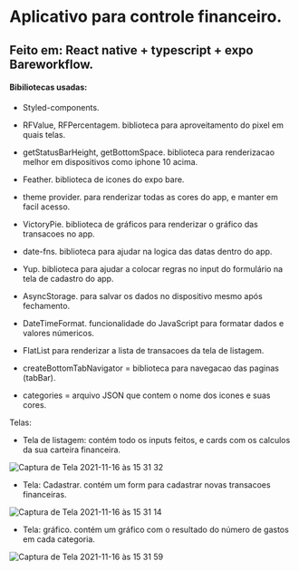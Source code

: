 # Aplicativo para controle financeiro.

## Feito em: React native + typescript + expo Bareworkflow.

#### Bibiliotecas usadas: 

* Styled-components.
* RFValue, RFPercentagem. biblioteca para aproveitamento do pixel em quais telas.
* getStatusBarHeight, getBottomSpace. biblioteca para renderizacao melhor em dispositivos como iphone 10 acima.
* Feather. biblioteca de icones do expo bare.
* theme provider. para renderizar todas as cores do app, e manter em facil acesso. 
* VictoryPie. biblioteca de gráficos para renderizar o gráfico das transacoes no app. 
* date-fns. biblioteca para ajudar na logica das datas dentro do app.
* Yup. biblioteca para ajudar a colocar regras no input do formulário na tela de cadastro do app.

* AsyncStorage. para salvar os dados no dispositivo mesmo após fechamento.
* DateTimeFormat. funcionalidade do JavaScript para formatar dados e valores númericos.
* FlatList para renderizar a lista de transacoes da tela de listagem.
* createBottomTabNavigator = biblioteca para navegacao das paginas (tabBar).
* categories = arquivo JSON que contem o nome dos icones e suas cores.

Telas:

* Tela de listagem: contém todo os inputs feitos, e cards com os calculos da sua carteira financeira.

![Captura de Tela 2021-11-16 às 15 31 32](https://user-images.githubusercontent.com/65136543/142044776-aef37aab-79e7-4dc3-b6f3-5933b7fd8415.png)

* Tela: Cadastrar. contém um form para cadastrar novas transacoes financeiras.

![Captura de Tela 2021-11-16 às 15 31 14](https://user-images.githubusercontent.com/65136543/142044854-5094db5b-f77d-404c-a4fc-bd532a2fcb72.png)

* Tela: gráfico. contém um gráfico com o resultado do número de gastos em cada categoria.

![Captura de Tela 2021-11-16 às 15 31 59](https://user-images.githubusercontent.com/65136543/142046295-1d5b7b28-e0f2-4b92-ad23-54aa7b0cf124.png)


